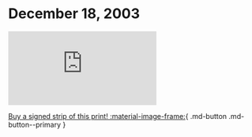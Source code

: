 # December 18, 2003

![](https://www.achewood.com/comic.php?date=12182003)

[Buy a signed strip of this print! :material-image-frame:](https://achewood-holiday-pop-up.myshopify.com/products/strip#12182003){ .md-button .md-button--primary }

